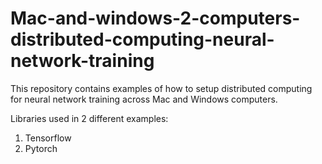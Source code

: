 # Mac-and-windows-2-computers-distributed-computing-neural-network-training
This repository contains examples of how to setup distributed computing for neural network training across Mac and Windows computers.

Libraries used in 2 different examples:
1) Tensorflow
2) Pytorch

